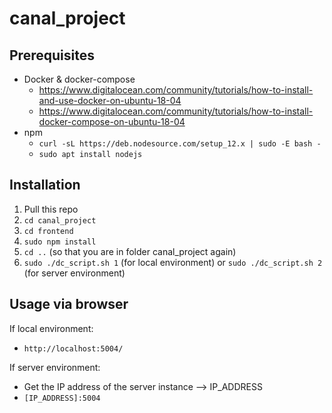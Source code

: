 # canal_project

## Prerequisites
- Docker & docker-compose
  - https://www.digitalocean.com/community/tutorials/how-to-install-and-use-docker-on-ubuntu-18-04
  - https://www.digitalocean.com/community/tutorials/how-to-install-docker-compose-on-ubuntu-18-04
- npm
  - `curl -sL https://deb.nodesource.com/setup_12.x | sudo -E bash -`
  - `sudo apt install nodejs`

## Installation
1. Pull this repo
2. `cd canal_project`
3. `cd frontend`
4. `sudo npm install`
5. `cd ..` (so that you are in folder canal_project again)
6. `sudo ./dc_script.sh 1` (for local environment) or `sudo ./dc_script.sh 2` (for server environment)

## Usage via browser
 If local environment: 
   - `http://localhost:5004/`    
   
If server environment:
   - Get the IP address of the server instance --> IP_ADDRESS
   - `[IP_ADDRESS]:5004`
